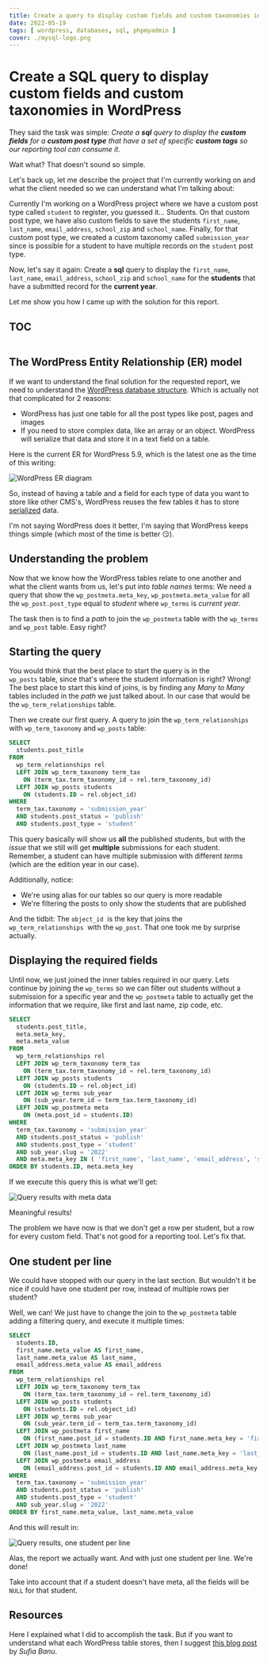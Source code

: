 ```yaml
---
title: Create a query to display custom fields and custom taxonomies in WordPress
date: 2022-05-19
tags: [ wordpress, databases, sql, phpmyadmin ]
cover: ./mysql-logo.png
---
```


# Create a SQL query to display custom fields and custom taxonomies in WordPress

They said the task was simple: _Create a **sql** query to display the **custom fields** for a **custom post type** that have a set of specific **custom tags** so our reporting tool can consume it_.

Wait what? That doesn't sound so simple.

Let's back up, let me describe the project that I'm currently working on and what the client needed so we can understand what I'm talking about:

Currently I'm working on a WordPress project where we have a custom post type called `student` to register, you guessed it... Students. On that custom post type, we have also custom fields to save the students `first_name`, `last_name`, `email_address`, `school_zip`  and `school_name`. Finally, for that custom post type, we created a custom taxonomy called `submission_year` since is possible for a student to have multiple records on the `student` post type.

Now, let's say it again: Create a **sql** query to display the `first_name`, `last_name`, `email_address`, `school_zip`  and `school_name` for the **students** that have a submitted record for the **current year**.

Let me show you how I came up with the solution for this report.

## TOC

```toc

```

## The WordPress Entity Relationship (ER) model

If we want to understand the final solution for the requested report, we need to understand the [WordPress database structure](https://codex.wordpress.org/Database_Description). Which is actually not that complicated for 2 reasons:

- WordPress has just one table for all the post types like post, pages and images
- If you need to store complex data, like an array or an object. WordPress will serialize that data and store it in a text field on a table.

Here is the current ER for WordPress 5.9, which is the latest one as the time of this writing:

![WordPress ER diagram](https://codex.wordpress.org/images/2/25/WP4.4.2-ERD.png)

So, instead of having a table and a field for each type of data you want to store like other CMS's, WordPress reuses the few tables it has to store [serialized](https://www.php.net/manual/en/function.serialize.php) data.

I'm not saying WordPress does it better, I'm saying that WordPress keeps things simple (which most of the time is better 😏).

## Understanding the problem

Now that we know how the WordPress tables relate to one another and what the client wants from us, let's put into _table names_ terms: We need a query that show the `wp_postmeta.meta_key`, `wp_postmeta.meta_value` for all the `wp_post.post_type` equal to _student_ where `wp_terms` is _current year_.

The task then is to find a _path_ to join the `wp_postmeta` table with the `wp_terms` and `wp_post` table. Easy right?

## Starting the query

You would think that the best place to start the query is in the `wp_posts` table, since that's where the student information is right? Wrong! The best place to start this kind of joins, is by finding any _Many to Many_ tables included in the _path_ we just talked about. In our case that would be the `wp_term_relationships` table.

Then we create our first query. A query to join the `wp_term_relationships` with `wp_term_taxonomy` and `wp_posts` table:

```sql
SELECT
  students.post_title
FROM
  wp_term_relationships rel
  LEFT JOIN wp_term_taxonomy term_tax
    ON (term_tax.term_taxonomy_id = rel.term_taxonomy_id)
  LEFT JOIN wp_posts students
    ON (students.ID = rel.object_id)
WHERE
  term_tax.taxonomy = 'submission_year'
  AND students.post_status = 'publish'
  AND students.post_type = 'student'
```

This query basically will show us **all** the published students, but with the _issue_ that we still will get **multiple** submissions for each student. Remember, a student can have multiple submission with different _terms_ (which are the edition year in our case).

Additionally, notice:

- We're using alias for our tables so our query is more readable
- We're filtering the posts to only show the students that are published

And the tidbit: The `object_id`  is the key that joins the `wp_term_relationships`  with the `wp_post`. That one took me by surprise actually.

## Displaying the required fields

Until now, we just joined the inner tables required in our query. Lets continue by joining the `wp_terms` so we can filter out students without a submission for a specific year and  the `wp_postmeta` table to actually get the information that we require, like first and last name, zip code, etc.

```sql {10-14,19-20}
SELECT
  students.post_title,
  meta.meta_key,
  meta.meta_value
FROM
  wp_term_relationships rel
  LEFT JOIN wp_term_taxonomy term_tax
    ON (term_tax.term_taxonomy_id = rel.term_taxonomy_id)
  LEFT JOIN wp_posts students
    ON (students.ID = rel.object_id)
  LEFT JOIN wp_terms sub_year
    ON (sub_year.term_id = term_tax.term_taxonomy_id)
  LEFT JOIN wp_postmeta meta
    ON (meta.post_id = students.ID)
WHERE
  term_tax.taxonomy = 'submission_year'
  AND students.post_status = 'publish'
  AND students.post_type = 'student'
  AND sub_year.slug = '2022'
  AND meta.meta_key IN ( 'first_name', 'last_name', 'email_address', 'school_zip', 'school_name')
ORDER BY students.ID, meta.meta_key
```

If we execute this query this is what we'll get:

![Query results with meta data](query-results-rows.png)

Meaningful results!

The problem we have now is that we don't get a row per student, but a row for every custom field. That's not good for a reporting tool. Let's fix that.

## One student per line

We could have stopped with our query in the last section. But wouldn't it be nice if could have one student per row, instead of multiple rows per student?

Well, we can! We just have to change the join to the `wp_postmeta` table adding a filtering query, and execute it multiple times:

```sql {14-19}
SELECT
  students.ID,
  first_name.meta_value AS first_name,
  last_name.meta_value AS last_name,
  email_address.meta_value AS email_address
FROM
  wp_term_relationships rel
  LEFT JOIN wp_term_taxonomy term_tax
    ON (term_tax.term_taxonomy_id = rel.term_taxonomy_id)
  LEFT JOIN wp_posts students
    ON (students.ID = rel.object_id)
  LEFT JOIN wp_terms sub_year
    ON (sub_year.term_id = term_tax.term_taxonomy_id)
  LEFT JOIN wp_postmeta first_name
    ON (first_name.post_id = students.ID AND first_name.meta_key = 'first_name' )
  LEFT JOIN wp_postmeta last_name
    ON (last_name.post_id = students.ID AND last_name.meta_key = 'last_name' )
  LEFT JOIN wp_postmeta email_address
    ON (email_address.post_id = students.ID AND email_address.meta_key = 'email_address' )
WHERE
  term_tax.taxonomy = 'submission_year'
  AND students.post_status = 'publish'
  AND students.post_type = 'student'
  AND sub_year.slug = '2022'
ORDER BY first_name.meta_value, last_name.meta_value
```

And this will result in:

![Query results, one student per line](query-results-columns.png)

Alas, the report we actually want. And with just one student per line. We're done!

Take into account that if a student doesn't have meta, all the fields will be `NULL` for that student.

## Resources

Here I explained what I did to accomplish the task. But if you want to understand what each WordPress table stores, then I suggest [this blog post](https://blogvault.net/wordpress-database-schema/) by _Sufia Banu_.
